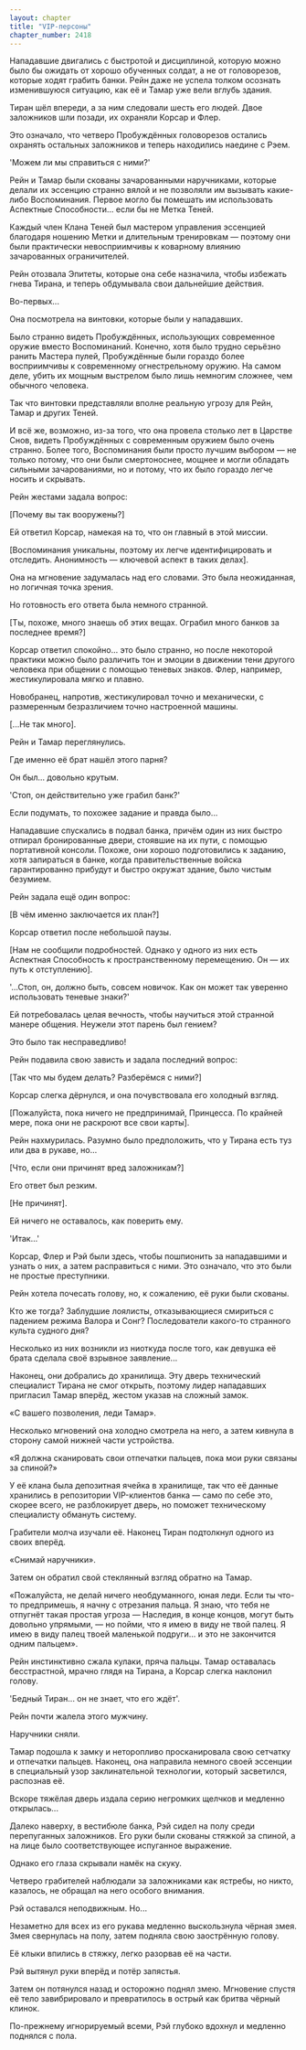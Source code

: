 ```yaml
---
layout: chapter
title: "VIP-персоны"
chapter_number: 2418
---
```




Нападавшие двигались с быстротой и дисциплиной, которую можно было бы ожидать от хорошо обученных солдат, а не от головорезов, которые ходят грабить банки. Рейн даже не успела толком осознать изменившуюся ситуацию, как её и Тамар уже вели вглубь здания.

Тиран шёл впереди, а за ним следовали шесть его людей. Двое заложников шли позади, их охраняли Корсар и Флер.

Это означало, что четверо Пробуждённых головорезов остались охранять остальных заложников и теперь находились наедине с Рэем.

'Можем ли мы справиться с ними?'

Рейн и Тамар были скованы зачарованными наручниками, которые делали их эссенцию странно вялой и не позволяли им вызывать какие-либо Воспоминания. Первое могло бы помешать им использовать Аспектные Способности... если бы не Метка Теней.

Каждый член Клана Теней был мастером управления эссенцией благодаря ношению Метки и длительным тренировкам — поэтому они были практически невосприимчивы к коварному влиянию зачарованных ограничителей.

Рейн отозвала Эпитеты, которые она себе назначила, чтобы избежать гнева Тирана, и теперь обдумывала свои дальнейшие действия.

Во-первых...

Она посмотрела на винтовки, которые были у нападавших.

Было странно видеть Пробуждённых, использующих современное оружие вместо Воспоминаний. Конечно, хотя было трудно серьёзно ранить Мастера пулей, Пробуждённые были гораздо более восприимчивы к современному огнестрельному оружию. На самом деле, убить их мощным выстрелом было лишь немногим сложнее, чем обычного человека.

Так что винтовки представляли вполне реальную угрозу для Рейн, Тамар и других Теней.

И всё же, возможно, из-за того, что она провела столько лет в Царстве Снов, видеть Пробуждённых с современным оружием было очень странно. Более того, Воспоминания были просто лучшим выбором — не только потому, что они были смертоноснее, мощнее и могли обладать сильными зачарованиями, но и потому, что их было гораздо легче носить и скрывать.

Рейн жестами задала вопрос:

[Почему вы так вооружены?]

Ей ответил Корсар, намекая на то, что он главный в этой миссии.

[Воспоминания уникальны, поэтому их легче идентифицировать и отследить. Анонимность — ключевой аспект в таких делах].

Она на мгновение задумалась над его словами. Это была неожиданная, но логичная точка зрения.

Но готовность его ответа была немного странной.

[Ты, похоже, много знаешь об этих вещах. Ограбил много банков за последнее время?]

Корсар ответил спокойно... это было странно, но после некоторой практики можно было различить тон и эмоции в движении тени другого человека при общении с помощью теневых знаков. Флер, например, жестикулировала мягко и плавно.

Новобранец, напротив, жестикулировал точно и механически, с размеренным безразличием точно настроенной машины.

[...Не так много].

Рейн и Тамар переглянулись.

Где именно её брат нашёл этого парня?

Он был... довольно крутым.

'Стоп, он действительно уже грабил банк?'

Если подумать, то похожее задание и правда было...

Нападавшие спускались в подвал банка, причём один из них быстро отпирал бронированные двери, стоявшие на их пути, с помощью портативной консоли. Похоже, они хорошо подготовились к заданию, хотя запираться в банке, когда правительственные войска гарантированно прибудут и быстро окружат здание, было чистым безумием.

Рейн задала ещё один вопрос:

[В чём именно заключается их план?]

Корсар ответил после небольшой паузы.

[Нам не сообщили подробностей. Однако у одного из них есть Аспектная Способность к пространственному перемещению. Он — их путь к отступлению].

'...Стоп, он, должно быть, совсем новичок. Как он может так уверенно использовать теневые знаки?'

Ей потребовалась целая вечность, чтобы научиться этой странной манере общения. Неужели этот парень был гением?

Это было так несправедливо!

Рейн подавила свою зависть и задала последний вопрос:

[Так что мы будем делать? Разберёмся с ними?]

Корсар слегка дёрнулся, и она почувствовала его холодный взгляд.

[Пожалуйста, пока ничего не предпринимай, Принцесса. По крайней мере, пока они не раскроют все свои карты].

Рейн нахмурилась. Разумно было предположить, что у Тирана есть туз или два в рукаве, но...

[Что, если они причинят вред заложникам?]

Его ответ был резким.

[Не причинят].

Ей ничего не оставалось, как поверить ему.

'Итак...'

Корсар, Флер и Рэй были здесь, чтобы пошпионить за нападавшими и узнать о них, а затем расправиться с ними. Это означало, что это были не простые преступники.

Рейн хотела почесать голову, но, к сожалению, её руки были скованы.

Кто же тогда? Заблудшие лоялисты, отказывающиеся смириться с падением режима Валора и Сонг? Последователи какого-то странного культа судного дня?

Несколько из них возникли из ниоткуда после того, как девушка её брата сделала своё взрывное заявление...

Наконец, они добрались до хранилища. Эту дверь технический специалист Тирана не смог открыть, поэтому лидер нападавших пригласил Тамар вперёд, жестом указав на сложный замок.

«С вашего позволения, леди Тамар».

Несколько мгновений она холодно смотрела на него, а затем кивнула в сторону самой нижней части устройства.

«Я должна сканировать свои отпечатки пальцев, пока мои руки связаны за спиной?»

У её клана была депозитная ячейка в хранилище, так что её данные хранились в репозитории VIP-клиентов банка — само по себе это, скорее всего, не разблокирует дверь, но поможет техническому специалисту обмануть систему.

Грабители молча изучали её. Наконец Тиран подтолкнул одного из своих вперёд.

«Снимай наручники».

Затем он обратил свой стеклянный взгляд обратно на Тамар.

«Пожалуйста, не делай ничего необдуманного, юная леди. Если ты что-то предпримешь, я начну с отрезания пальца. Я знаю, что тебя не отпугнёт такая простая угроза — Наследия, в конце концов, могут быть довольно упрямыми, — но пойми, что я имею в виду не твой палец. Я имею в виду палец твоей маленькой подруги... и это не закончится одним пальцем».

Рейн инстинктивно сжала кулаки, пряча пальцы. Тамар оставалась бесстрастной, мрачно глядя на Тирана, а Корсар слегка наклонил голову.

'Бедный Тиран... он не знает, что его ждёт'.

Рейн почти жалела этого мужчину.

Наручники сняли.

Тамар подошла к замку и неторопливо просканировала свою сетчатку и отпечатки пальцев. Наконец, она направила немного своей эссенции в специальный узор заклинательной технологии, который засветился, распознав её.

Вскоре тяжёлая дверь издала серию негромких щелчков и медленно открылась...

Далеко наверху, в вестибюле банка, Рэй сидел на полу среди перепуганных заложников. Его руки были скованы стяжкой за спиной, а на лице было соответствующее испуганное выражение.

Однако его глаза скрывали намёк на скуку.

Четверо грабителей наблюдали за заложниками как ястребы, но никто, казалось, не обращал на него особого внимания.

Рэй оставался неподвижным. Но...

Незаметно для всех из его рукава медленно выскользнула чёрная змея. Змея свернулась на полу, затем подняла свою заострённую голову.

Её клыки впились в стяжку, легко разорвав её на части.

Рэй вытянул руки вперёд и потёр запястья.

Затем он потянулся назад и осторожно поднял змею. Мгновение спустя её тело завибрировало и превратилось в острый как бритва чёрный клинок.

По-прежнему игнорируемый всеми, Рэй глубоко вдохнул и медленно поднялся с пола.

